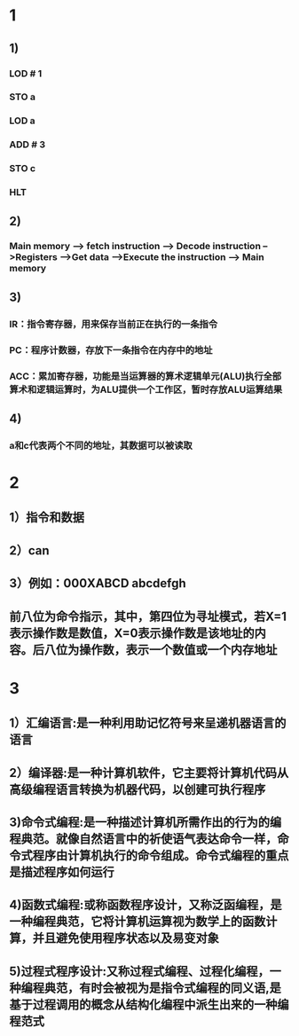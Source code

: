 # 1
## 1)
### LOD # 1
### STO a 
### LOD a 
### ADD # 3 
### STO c 
### HLT

## 2)
### Main memory –> fetch instruction –> Decode instruction –>Registers –>Get data –>Execute the instruction –> Main memory

## 3)
### IR：指令寄存器，用来保存当前正在执行的一条指令
###  PC：程序计数器，存放下一条指令在内存中的地址
### ACC：累加寄存器，功能是当运算器的算术逻辑单元(ALU)执行全部算术和逻辑运算时，为ALU提供一个工作区，暂时存放ALU运算结果

## 4)
### a和c代表两个不同的地址，其数据可以被读取

# 2
## 1）指令和数据

## 2）can

## 3）例如：000XABCD abcdefgh
## 前八位为命令指示，其中，第四位为寻址模式，若X=1表示操作数是数值，X=0表示操作数是该地址的内容。后八位为操作数，表示一个数值或一个内存地址

# 3
## 1）汇编语言:是一种利用助记忆符号来呈递机器语言的语言

## 2）编译器:是一种计算机软件，它主要将计算机代码从高级编程语言转换为机器代码，以创建可执行程序

## 3)命令式编程:是一种描述计算机所需作出的行为的编程典范。就像自然语言中的祈使语气表达命令一样，命令式程序由计算机执行的命令组成。命令式编程的重点是描述程序如何运行

## 4)函数式编程:或称函数程序设计，又称泛函编程，是一种编程典范，它将计算机运算视为数学上的函数计算，并且避免使用程序状态以及易变对象

## 5)过程式程序设计:又称过程式编程、过程化编程，一种编程典范，有时会被视为是指令式编程的同义语,是基于过程调用的概念从结构化编程中派生出来的一种编程范式


